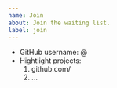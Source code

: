```yaml
---
name: Join
about: Join the waiting list.
label: join
---
```


- GitHub username: @
- Hightlight projects:
    1. github.com/
    2. ...
